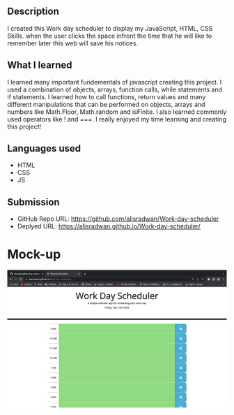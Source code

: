 ## Description

I created this Work day scheduler to display my JavaScript, HTML, CSS Skills. when the user clicks the space infront the time that he will like to remember later this web will save his notices.

## What I learned

I learned many important fundementals of javascript creating this project. I used a combination of objects, arrays, function calls, while statements and if statements. I learned how to call functions, return values and many different manipulations that can be performed on objects, arrays and numbers like Math.Floor, Math.random and isFinite. I also learned commonly used operators like ! and ===. I really enjoyed my time learning and creating this project!

## Languages used

- HTML
- CSS
- JS

## Submission

- GitHub Repo URL: https://github.com/alisradwan/Work-day-scheduler
- Deplyed URL: https://alisradwan.github.io/Work-day-scheduler/

# Mock-up

![Screenshot of the Work day scheduler](<./Assets/CSS/images/Screen%20Shot%202022-09-16%20at%201.12.09%20AM%20(2).png>)
